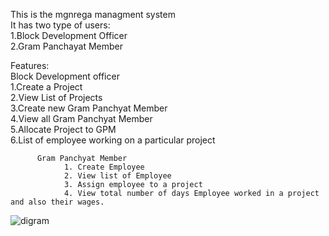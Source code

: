 
This is the mgnrega managment system<br>
It has two type of users:<br>
                          1.Block Development Officer<br>
                          2.Gram Panchayat Member<br>
  
  Features:<br>
           Block Development officer<br>
                1.Create a Project<br>
                2.View List of Projects<br>
                3.Create new Gram Panchyat Member<br>
                4.View all Gram Panchyat Member<br>
                5.Allocate  Project to GPM<br>
                6.List of employee working on a particular project<br>
                
          Gram Panchyat Member
                1. Create Employee
                2. View list of Employee
                3. Assign employee to a project
                4. View total number of days Employee worked in a project and also their wages.
                
               
   
  ![digram](https://user-images.githubusercontent.com/110126989/221526123-138643c4-4ac9-4c36-b09a-848e06fe1763.png)

